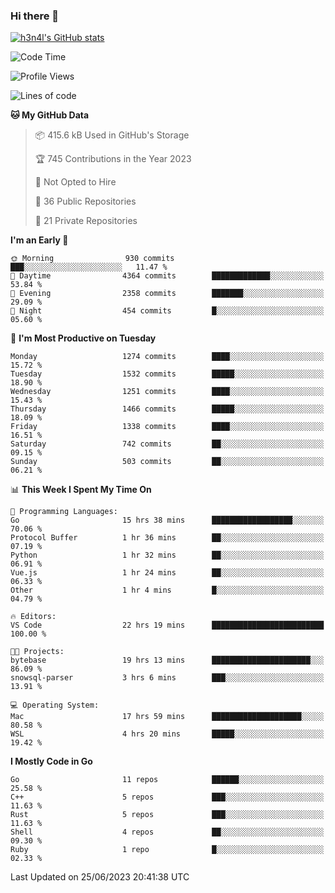### Hi there 👋

[![h3n4l's GitHub stats](https://github-readme-stats.vercel.app/api?username=h3n4l&count_private=true&show_icons=true&theme=radical)](https://github.com/h3n4l/github-readme-stats)

<!--START_SECTION:waka-->
![Code Time](http://img.shields.io/badge/Code%20Time-1%2C348%20hrs%2019%20mins-blue)

![Profile Views](http://img.shields.io/badge/Profile%20Views-1-blue)

![Lines of code](https://img.shields.io/badge/From%20Hello%20World%20I%27ve%20Written-1.8%20million%20lines%20of%20code-blue)

**🐱 My GitHub Data** 

> 📦 415.6 kB Used in GitHub's Storage 
 > 
> 🏆 745 Contributions in the Year 2023
 > 
> 🚫 Not Opted to Hire
 > 
> 📜 36 Public Repositories 
 > 
> 🔑 21 Private Repositories 
 > 
**I'm an Early 🐤** 

```text
🌞 Morning                930 commits         ███░░░░░░░░░░░░░░░░░░░░░░   11.47 % 
🌆 Daytime                4364 commits        █████████████░░░░░░░░░░░░   53.84 % 
🌃 Evening                2358 commits        ███████░░░░░░░░░░░░░░░░░░   29.09 % 
🌙 Night                  454 commits         █░░░░░░░░░░░░░░░░░░░░░░░░   05.60 % 
```
📅 **I'm Most Productive on Tuesday** 

```text
Monday                   1274 commits        ████░░░░░░░░░░░░░░░░░░░░░   15.72 % 
Tuesday                  1532 commits        █████░░░░░░░░░░░░░░░░░░░░   18.90 % 
Wednesday                1251 commits        ████░░░░░░░░░░░░░░░░░░░░░   15.43 % 
Thursday                 1466 commits        █████░░░░░░░░░░░░░░░░░░░░   18.09 % 
Friday                   1338 commits        ████░░░░░░░░░░░░░░░░░░░░░   16.51 % 
Saturday                 742 commits         ██░░░░░░░░░░░░░░░░░░░░░░░   09.15 % 
Sunday                   503 commits         ██░░░░░░░░░░░░░░░░░░░░░░░   06.21 % 
```


📊 **This Week I Spent My Time On** 

```text
💬 Programming Languages: 
Go                       15 hrs 38 mins      ██████████████████░░░░░░░   70.06 % 
Protocol Buffer          1 hr 36 mins        ██░░░░░░░░░░░░░░░░░░░░░░░   07.19 % 
Python                   1 hr 32 mins        ██░░░░░░░░░░░░░░░░░░░░░░░   06.91 % 
Vue.js                   1 hr 24 mins        ██░░░░░░░░░░░░░░░░░░░░░░░   06.33 % 
Other                    1 hr 4 mins         █░░░░░░░░░░░░░░░░░░░░░░░░   04.79 % 

🔥 Editors: 
VS Code                  22 hrs 19 mins      █████████████████████████   100.00 % 

🐱‍💻 Projects: 
bytebase                 19 hrs 13 mins      ██████████████████████░░░   86.09 % 
snowsql-parser           3 hrs 6 mins        ███░░░░░░░░░░░░░░░░░░░░░░   13.91 % 

💻 Operating System: 
Mac                      17 hrs 59 mins      ████████████████████░░░░░   80.58 % 
WSL                      4 hrs 20 mins       █████░░░░░░░░░░░░░░░░░░░░   19.42 % 
```

**I Mostly Code in Go** 

```text
Go                       11 repos            ██████░░░░░░░░░░░░░░░░░░░   25.58 % 
C++                      5 repos             ███░░░░░░░░░░░░░░░░░░░░░░   11.63 % 
Rust                     5 repos             ███░░░░░░░░░░░░░░░░░░░░░░   11.63 % 
Shell                    4 repos             ██░░░░░░░░░░░░░░░░░░░░░░░   09.30 % 
Ruby                     1 repo              █░░░░░░░░░░░░░░░░░░░░░░░░   02.33 % 
```




 Last Updated on 25/06/2023 20:41:38 UTC
<!--END_SECTION:waka-->

